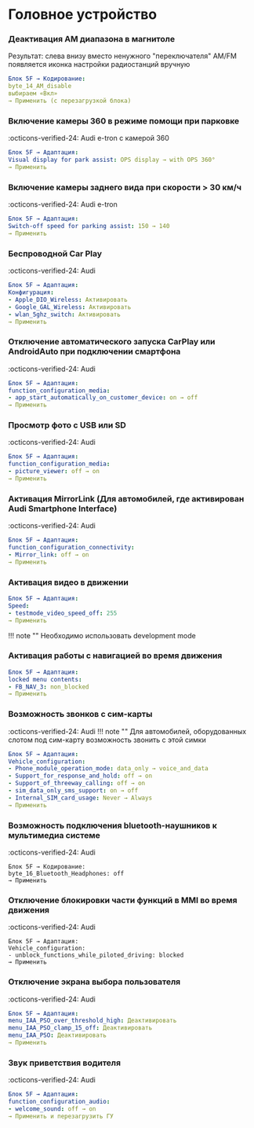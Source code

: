 
# Головное устройство

### Деактивация AM диапазона в магнитоле

Результат: слева внизу вместо ненужного "переключателя" AM/FM появляется иконка настройки радиостанций вручную

``` yaml title="логин-пароль: 20103"
Блок 5F → Кодирование:
byte_14_AM_disable
выбираем «Вкл»
→ Применить (с перезагрузкой блока)
```

### Включение камеры 360 в режиме помощи при парковке
:octicons-verified-24: Audi e-tron с камерой 360
``` yaml title="логин-пароль: 20103"
Блок 5F → Адаптация:
Visual display for park assist: OPS display → with OPS 360°
→ Применить
```

### Включение камеры заднего вида при скорости > 30 км/ч
:octicons-verified-24: Audi e-tron
``` yaml title="логин-пароль: 20103"
Блок 5F → Адаптация:
Switch-off speed for parking assist: 150 → 140
→ Применить
```

### Беспроводной Car Play
:octicons-verified-24: Audi
``` yaml title="логин-пароль: 20103"
Блок 5F → Адаптация:
Конфигурация:
- Apple_DIO_Wireless: Активировать
- Google_GAL_Wireless: Активировать
- wlan_5ghz_switch: Активировать
→ Применить
```

### Отключение автоматического запуска CarPlay или AndroidAuto при подключении смартфона
:octicons-verified-24: Audi
``` yaml title="логин-пароль: 20103"
Блок 5F → Адаптация:
function_configuration_media:
- app_start_automatically_on_customer_device: on → off
→ Применить
```

### Просмотр фото с USB или SD
:octicons-verified-24: Audi
``` yaml title="логин-пароль: 20103"
Блок 5F → Адаптация:
function_configuration_media:
- picture_viewer: off → on
→ Применить
```

### Активация MirrorLink (Для автомобилей, где активирован Audi Smartphone Interface)
:octicons-verified-24: Audi
``` yaml title="логин-пароль: 20103"
Блок 5F → Адаптация:
function_configuration_connectivity:
- Mirror_link: off → on
→ Применить
```

### Активация видео в движении

``` yaml title="логин-пароль: 20103"
Блок 5F → Адаптация:
Speed:
- testmode_video_speed_off: 255
→ Применить
```

!!! note ""
    Необходимо использовать development mode  

### Активация работы с навигацией во время движения

``` yaml title="логин-пароль: 20103"
Блок 5F → Адаптация:
locked menu contents:
- FB_NAV_3: non_blocked
→ Применить
```

### Возможность звонков с сим-карты
:octicons-verified-24: Audi
!!! note ""
    Для автомобилей, оборудованных слотом под сим-карту возможность звонить с этой симки

``` yaml title="логин-пароль: 20103"
Блок 5F → Адаптация:
Vehicle_configuration:
- Phone_module_operation_mode: data_only → voice_and_data
- Support_for_response_and_hold: off → on
- Support_of_threeway_calling: off → on
- sim_data_only_sms_support: on → off
- Internal_SIM_card_usage: Never → Always
→ Применить
```

### Возможность подключения bluetooth-наушников к мультимедиа системе
:octicons-verified-24: Audi
```
Блок 5F → Кодирование:
byte_16_Bluetooth_Headphones: off
→ Применить
```

### Отключение блокировки части функций в MMI во время движения
:octicons-verified-24: Audi
``` title="логин-пароль: 20103"
Блок 5F → Адаптация:
Vehicle_configuration:
- unblock_functions_while_piloted_driving: blocked
→ Применить
```

### Отключение экрана выбора пользователя
:octicons-verified-24: Audi
``` yaml title="логин-пароль: 20103"
Блок 5F → Адаптация:
menu_IAA_PSO_over_threshold_high: Деактивировать
menu_IAA_PSO_clamp_15_off: Деактивировать
menu_IAA_PSO: Деактивировать
→ Применить
```

### Звук приветствия водителя
:octicons-verified-24: Audi
``` yaml
Блок 5F → Адаптация:
function_configuration_audio:
- welcome_sound: off → on
→ Применить и перезагрузить ГУ
```